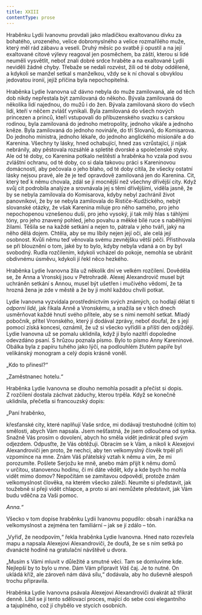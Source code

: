 ```yaml
---
title: XXIII
contentType: prose
---
```


Hraběnku Lydii Ivanovnu provdali jako mladičkou exaltovanou dívku za bohatého, urozeného, velice dobromyslného a velice rozmařilého muže, který měl rád zábavu a veselí. Druhý měsíc po svatbě ji opustil a na její exaltované citové výlevy reagoval jen posměchem, ba záští, kterou si lidé neuměli vysvětlit, neboť znali dobré srdce hraběte a na exaltované Lydii neviděli žádné chyby. Třebaže se nedali rozvést, žili od té doby odděleně, a kdykoli se manžel setkal s manželkou, vždy se k ní choval s obvyklou jedovatou ironií, jejíž příčina byla nepochopitelná.

Hraběnka Lydie Ivanovna už dávno nebyla do muže zamilovaná, ale od těch dob nikdy nepřestala být zamilovaná do někoho. Bývala zamilovaná do několika lidí najednou, do mužů i do žen. Bývala zamilovaná skoro do všech lidí, kteří v něčem zvlášť vynikali. Byla zamilovaná do všech nových princezen a princů, kteří vstupovali do příbuzenského svazku s carskou rodinou, byla zamilovaná do jednoho metropolity, jednoho vikáře a jednoho kněze. Byla zamilovaná do jednoho novináře, do tří Slovanů, do Komisarova. Do jednoho ministra, jednoho lékaře, do jednoho anglického misionáře a do Karenina. Všechny ty lásky, hned ochabující, hned zas vzrůstající, jí nijak nebránily, aby pěstovala rozsáhlé a spletité dvorské a společenské styky. Ale od té doby, co Karenina potkalo neštěstí a hraběnka ho vzala pod svou zvláštní ochranu, od té doby, co si dala takovou práci s Kareninovou domácností, aby pečovala o jeho blaho, od té doby cítila, že všecky ostatní lásky nejsou pravé, ale že je teď opravdově zamilovaná jen do Karenina. Cit, který teď k němu chovala, zdál se jí mocnější než všechny dřívější city. Když svůj cit podrobila analýze a srovnávala jej s těmi dřívějšími, viděla jasně, že by se nebyla zamilovala do Komisarova, kdyby nebyl zachránil život panovníkovi, že by se nebyla zamilovala do Rističe-Kudžického, nebýt slovanské otázky, že však Karenina miluje pro něho samého, pro jeho nepochopenou vznešenou duši, pro jeho vysoký, jí tak milý hlas s táhlými tóny, pro jeho znavený pohled, jeho povahu a měkké bílé ruce s naběhlými žilami. Těšila se na každé setkání a nejen to, pátrala v jeho tváři, jaký na něho dělá dojem. Chtěla, aby se mu líbily nejen její oči, ale celá její osobnost. Kvůli němu teď věnovala svému zevnějšku větší péči. Přistihovala se při blouznění o tom, jaké by to bylo, kdyby nebyla vdaná a on by byl svobodný. Rudla rozčilením, kdykoli vcházel do pokoje, nemohla se ubránit obdivnému úsměvu, kdykoli jí řekl něco hezkého.

Hraběnka Lydie Ivanovna žila už několik dní ve velkém rozčilení. Dověděla se, že Anna a Vronskij jsou v Petrohradě. Alexej Alexandrovič musel být uchráněn setkání s Annou, musel být ušetřen i mučivého vědomí, že ta hrozná žena je zde v městě a že by ji mohl každou chvíli potkat.

Lydie Ivanovna vyzvídala prostřednictvím svých známých, co hodlají dělat ti _odporní lidé,_ jak říkala Anně a Vronskému, a snažila se v těch dnech usměrňovat každé hnutí svého přítele, aby se s nimi nemohl setkat. Mladý pobočník, přítel Vronského, který jí dodával zprávy, neboť doufal, že s její pomocí získá koncesi, oznámil, že už si všecko vyřídili a příští den odjíždějí. Lydie Ivanovna už se pomalu uklidnila, když jí bylo nazítří dopoledne odevzdáno psaní. S hrůzou poznala písmo. Bylo to písmo Anny Kareninové. Obálka byla z papíru tuhého jako lýčí, na podlouhlém žlutém papíře byl velikánský monogram a celý dopis krásně voněl.

„Kdo to přinesl?“

„Zaměstnanec hotelu.“

Hraběnka Lydie Ivanovna se dlouho nemohla posadit a přečíst si dopis. Z rozčilení dostala záchvat záduchy, kterou trpěla. Když se konečně uklidnila, přečetla si francouzský dopis:

  

„Paní hraběnko,

křesťanské city, které naplňují Vaše srdce, mi dodávají trestuhodné (cítím to) smělosti, abych Vám napsala. Jsem nešťastná, že jsem odloučena od synka. Snažně Vás prosím o dovolení, abych ho směla vidět jedinkrát před svým odjezdem. Odpusťte, že Vás obtěžuji. Obracím se k Vám, a nikoli k Alexejovi Alexandroviči jen proto, že nechci, aby ten velkomyslný člověk trpěl při vzpomínce na mne. Znám Váš přátelský vztah k němu a vím, že mi porozumíte. Pošlete Serjožu ke mně, anebo mám přijít k němu domů v určitou, stanovenou hodinu, či mi dáte vědět, kdy a kde bych ho mohla vidět mimo domov? Nepočítám se zamítavou odpovědí, protože znám velkomyslnost člověka, na kterém všecko záleží. Neumíte si představit, jak toužebně si přeji vidět chlapce, a proto si ani nemůžete představit, jak Vám budu vděčna za Vaši pomoc.

_Anna.“_

Všecko v tom dopise hraběnku Lydii Ivanovnu popudilo: obsah i narážka na velkomyslnost a zejména ten familiární – jak se jí zdálo – tón.

„Vyřiď, že neodpovím,“ řekla hraběnka Lydie Ivanovna. Hned nato rozevřela mapu a napsala Alexejovi Alexandroviči, že doufá, že se s ním setká po dvanácté hodině na gratulační návštěvě u dvora.

„Musím s Vámi mluvit v důležité a smutné věci. Tam se domluvíme kde. Nejlepší by to bylo u mne. Dám Vám připravit _Váš_ čaj. Je to nutné. On ukládá kříž, ale zároveň nám dává sílu,“ dodávala, aby ho duševně alespoň trochu připravila.

Hraběnka Lydie Ivanovna psávala Alexejovi Alexandroviči dvakrát až třikrát denně. Líbil se jí tento sdělovací proces, mající do sebe cosi elegantního a tajuplného, což jí chybělo ve stycích osobních.
